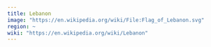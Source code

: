 ```yaml
---
title: Lebanon
image: "https://en.wikipedia.org/wiki/File:Flag_of_Lebanon.svg"
region: ~
wiki: "https://en.wikipedia.org/wiki/Lebanon"
---
```

